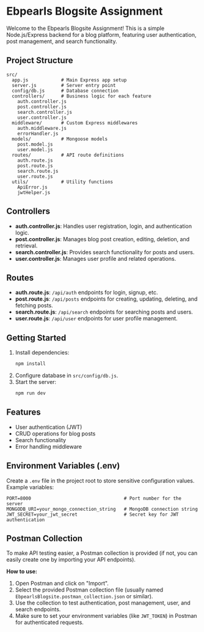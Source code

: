 # Ebpearls Blogsite Assignment

Welcome to the Ebpearls Blogsite Assignment! This is a simple Node.js/Express backend for a blog platform, featuring user authentication, post management, and search functionality.

## Project Structure

```
src/
  app.js            # Main Express app setup
  server.js         # Server entry point
  config/db.js      # Database connection
  controllers/      # Business logic for each feature
    auth.controller.js
    post.controller.js
    search.controller.js
    user.controller.js
  middleware/       # Custom Express middlewares
    auth.middleware.js
    errorHandler.js
  models/           # Mongoose models
    post.model.js
    user.model.js
  routes/           # API route definitions
    auth.route.js
    post.route.js
    search.route.js
    user.route.js
  utils/            # Utility functions
    ApiError.js
    jwtHelper.js
```

## Controllers

- **auth.controller.js**: Handles user registration, login, and authentication logic.
- **post.controller.js**: Manages blog post creation, editing, deletion, and retrieval.
- **search.controller.js**: Provides search functionality for posts and users.
- **user.controller.js**: Manages user profile and related operations.

## Routes

- **auth.route.js**: `/api/auth` endpoints for login, signup, etc.
- **post.route.js**: `/api/posts` endpoints for creating, updating, deleting, and fetching posts.
- **search.route.js**: `/api/search` endpoints for searching posts and users.
- **user.route.js**: `/api/user` endpoints for user profile management.

## Getting Started

1. Install dependencies:
   ```bash
   npm install
   ```
2. Configure database in `src/config/db.js`.
3. Start the server:
   ```bash
   npm run dev
   ```

## Features

- User authentication (JWT)
- CRUD operations for blog posts
- Search functionality
- Error handling middleware

## Environment Variables (.env)

Create a `.env` file in the project root to store sensitive configuration values. Example variables:

```
PORT=8000                                  # Port number for the server
MONGODB_URI=your_mongo_connection_string   # MongoDB connection string
JWT_SECRET=your_jwt_secret                 # Secret key for JWT authentication
```

## Postman Collection

To make API testing easier, a Postman collection is provided (if not, you can easily create one by importing your API endpoints).

**How to use:**

1. Open Postman and click on "Import".
2. Select the provided Postman collection file (usually named `EbpearlsBlogsite.postman_collection.json` or similar).
3. Use the collection to test authentication, post management, user, and search endpoints.
4. Make sure to set your environment variables (like `JWT_TOKEN`) in Postman for authenticated requests.
